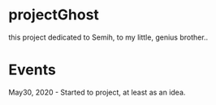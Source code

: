 # projectGhost
this project dedicated to Semih, to my little, genius brother..

# Events
May30, 2020 - Started to project, at least as an idea.
